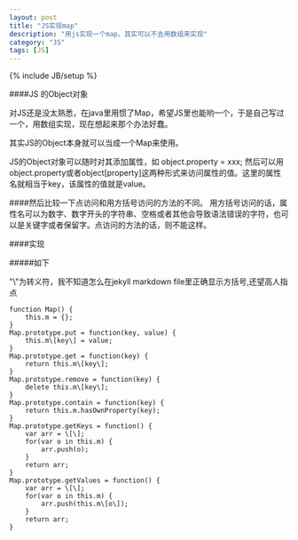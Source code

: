 ```yaml
---
layout: post
title: "JS实现map"
description: "用js实现一个map，其实可以不去用数组来实现"
category: "JS" 
tags: [JS]
---
```

{% include JB/setup %}

####JS 的Object对象

对JS还是没太熟悉，在java里用惯了Map，希望JS里也能哟一个，于是自己写过一个，用数组实现，现在想起来那个办法好蠢。

其实JS的Object本身就可以当成一个Map来使用。

JS的Object对象可以随时对其添加属性，如
	object.property = xxx;
然后可以用object.property或者object\[property\]这两种形式来访问属性的值。这里的属性名就相当于key，该属性的值就是value。

####然后比较一下点访问和用方括号访问的方法的不同。
用方括号访问的话，属性名可以为数字、数字开头的字符串、空格或者其他会导致语法错误的字符，也可以是关键字或者保留字。点访问的方法的话，则不能这样。


####实现

#####如下

"\\"为转义符，我不知道怎么在jekyll markdown file里正确显示方括号,还望高人指点
	
	function Map() {
		this.m = {};
	}
	Map.prototype.put = function(key, value) {
		this.m\[key\] = value;
	}
	Map.prototype.get = function(key) {
		return this.m\[key\];
	}
	Map.prototype.remove = function(key) {
		delete this.m\[key\];
	}
	Map.prototype.contain = function(key) {
		return this.m.hasOwnProperty(key);
	}
	Map.prototype.getKeys = function() {
		var arr = \[\];
		for(var o in this.m) {
			arr.push(o);
		}
		return arr;
	}
	Map.prototype.getValues = function() {
		var arr = \[\];
		for(var o in this.m) {
			arr.push(this.m\[o\]);	
		}
		return arr;
	}


